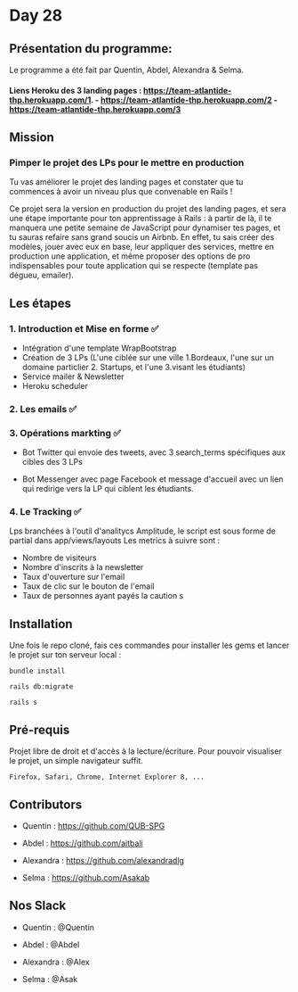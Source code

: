 # Day 28

## Présentation du programme:
Le programme a été fait par Quentin, Abdel, Alexandra & Selma. 

#### Liens Heroku des 3 landing pages : https://team-atlantide-thp.herokuapp.com/1. - https://team-atlantide-thp.herokuapp.com/2 - https://team-atlantide-thp.herokuapp.com/3

## Mission

### Pimper le projet des LPs pour le mettre en production

Tu vas améliorer le projet des landing pages et constater que tu commences à avoir un niveau plus que convenable en Rails !

Ce projet sera la version en production du projet des landing pages, et sera une étape importante pour ton apprentissage à Rails : à partir de là, il te manquera une petite semaine de JavaScript pour dynamiser tes pages, et tu sauras refaire sans grand soucis un Airbnb. En effet, tu sais créer des modèles, jouer avec eux en base, leur appliquer des services, mettre en production une application, et même proposer des options de pro indispensables pour toute application qui se respecte (template pas dégueu, emailer).


## Les étapes 


### 1. Introduction et Mise en forme ✅

* Intégration d'une template WrapBootstrap 
* Création de 3 LPs (L'une ciblée sur une ville  1.Bordeaux, l'une sur un domaine particlier 2. Startups, et l'une 3.visant les étudiants)
* Service mailer & Newsletter 
* Heroku scheduler 

### 2. Les emails ✅

### 3. Opérations markting ✅

* Bot Twitter qui envoie des tweets, avec 3 search_terms spécifiques aux cibles des 3 LPs


* Bot Messenger avec page Facebook et message d'accueil avec un lien qui redirige vers la LP qui ciblent les étudiants. 


### 4. Le Tracking ✅

Lps branchées à l'outil d'analitycs Amplitude, le script est sous forme de partial dans app/views/layouts
Les metrics à suivre sont : 
- Nombre de visiteurs
- Nombre d'inscrits à la newsletter
- Taux d'ouverture sur l'email
- Taux de clic sur le bouton de l'email
- Taux de personnes ayant payés la caution
s


## Installation

Une fois le repo cloné, fais ces commandes pour installer les gems et lancer le projet sur ton serveur local :


```
bundle install 
```

```
rails db:migrate 
```

```
rails s
```

## Pré-requis

Projet libre de droit et d'accès à la lecture/écriture. Pour pouvoir visualiser le projet, un simple navigateur suffit.

```
Firefox, Safari, Chrome, Internet Explorer 8, ...
```
## Contributors

* Quentin : https://github.com/QUB-SPG

* Abdel : https://github.com/aitbali

* Alexandra : https://github.com/alexandradlg

* Selma : https://github.com/Asakab

## Nos Slack

* Quentin : @Quentin

* Abdel : @Abdel

* Alexandra : @Alex

* Selma : @Asak